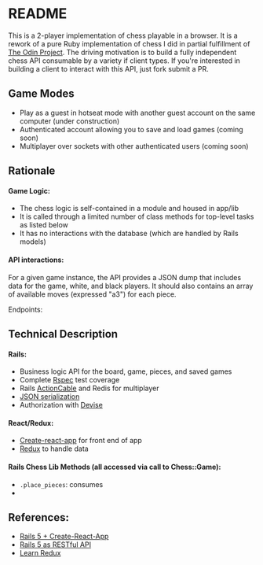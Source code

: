 # README

This is a 2-player implementation of chess playable in a browser. It is a rework of a pure Ruby implementation of chess I did in partial fulfillment of [The Odin Project](https://www.theodinproject.com/courses/ruby-programming/lessons/ruby-final-project). 
The driving motivation is to build a fully independent chess API consumable by a variety if client types. If you're interested in building a client to interact with this API, just fork submit a PR.


## Game Modes

- Play as a guest in hotseat mode with another guest account on the same computer (under construction)
- Authenticated account allowing you to save and load games (coming soon)
- Multiplayer over sockets with other authenticated users (coming soon)



## Rationale

#### Game Logic:
- The chess logic is self-contained in a module and housed in app/lib
- It is called through a limited number of class methods for top-level tasks as listed below
- It has no interactions with the database (which are handled by Rails models)

#### API interactions:
For a given game instance, the API provides a JSON dump that includes data for the game, white, and black players. It should also contains an array of available moves (expressed "a3") for each piece. 

Endpoints:



## Technical Description

#### Rails: 
- Business logic API for the board, game, pieces, and saved games
- Complete [Rspec](http://rspec.info/) test coverage 
- Rails [ActionCable](http://edgeguides.rubyonrails.org/action_cable_overview.html) and Redis for multiplayer
- [JSON serialization](https://www.sitepoint.com/active-model-serializers-rails-and-json-oh-my/)
- Authorization with [Devise](https://github.com/plataformatec/devise)

#### React/Redux:  
- [Create-react-app](https://github.com/facebookincubator/create-react-app) for front end of app
- [Redux](http://redux.js.org/) to handle data


#### Rails Chess Lib Methods (all accessed via call to Chess::Game):
- `.place_pieces`: consumes  
- 

## References:
- [Rails 5 + Create-React-App](https://medium.com/superhighfives/a-top-shelf-web-stack-rails-5-api-activeadmin-create-react-app-de5481b7ec0b)
- [Rails 5 as RESTful API](https://scotch.io/tutorials/build-a-restful-json-api-with-rails-5-part-one)
- [Learn Redux](https://egghead.io/courses/getting-started-with-redux)